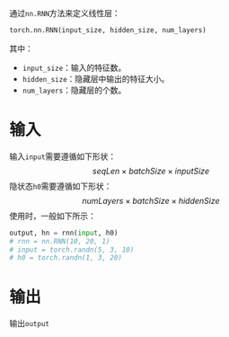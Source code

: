 通过`nn.RNN`方法来定义线性层：
```python
torch.nn.RNN(input_size, hidden_size, num_layers)
```
其中：
- `input_size`：输入的特征数。
- `hidden_size`：隐藏层中输出的特征大小。
- `num_layers`：隐藏层的个数。

# 输入

输入`input`需要遵循如下形状：
$$
seqLen \times batchSize \times inputSize 
$$
隐状态`h0`需要遵循如下形状：
$$
numLayers \times batchSize \times hiddenSize
$$
使用时，一般如下所示：
```python
output, hn = rnn(input, h0)
# rnn = nn.RNN(10, 20, 1)
# input = torch.randn(5, 3, 10)
# h0 = torch.randn(1, 3, 20)
```

# 输出
输出`output`
